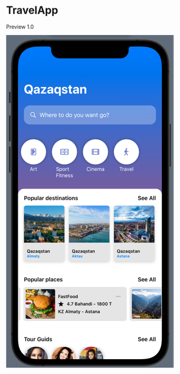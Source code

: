 # TravelApp

Preview 1.0

![Preview](https://github.com/IosTanirbergen/TravelApp/blob/UpdatedData/Preview/Preview%201.0.png)
